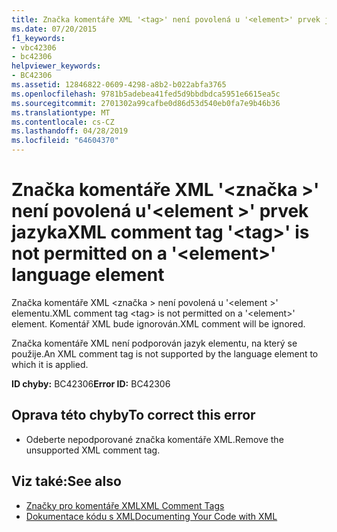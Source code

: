 ```yaml
---
title: Značka komentáře XML '<tag>' není povolená u '<element>' prvek jazyka
ms.date: 07/20/2015
f1_keywords:
- vbc42306
- bc42306
helpviewer_keywords:
- BC42306
ms.assetid: 12846822-0609-4298-a8b2-b022abfa3765
ms.openlocfilehash: 9781b5adebea41fed5d9bbdbdca5951e6615ea5c
ms.sourcegitcommit: 2701302a99cafbe0d86d53d540eb0fa7e9b46b36
ms.translationtype: MT
ms.contentlocale: cs-CZ
ms.lasthandoff: 04/28/2019
ms.locfileid: "64604370"
---
```

# <a name="xml-comment-tag-tag-is-not-permitted-on-a-element-language-element"></a><span data-ttu-id="8ce0f-102">Značka komentáře XML '\<značka >' není povolená u'\<element >' prvek jazyka</span><span class="sxs-lookup"><span data-stu-id="8ce0f-102">XML comment tag '\<tag>' is not permitted on a '\<element>' language element</span></span>
<span data-ttu-id="8ce0f-103">Značka komentáře XML \<značka > není povolená u '\<element >' elementu.</span><span class="sxs-lookup"><span data-stu-id="8ce0f-103">XML comment tag \<tag> is not permitted on a '\<element>' element.</span></span> <span data-ttu-id="8ce0f-104">Komentář XML bude ignorován.</span><span class="sxs-lookup"><span data-stu-id="8ce0f-104">XML comment will be ignored.</span></span>  
  
 <span data-ttu-id="8ce0f-105">Značka komentáře XML není podporován jazyk elementu, na který se použije.</span><span class="sxs-lookup"><span data-stu-id="8ce0f-105">An XML comment tag is not supported by the language element to which it is applied.</span></span>  
  
 <span data-ttu-id="8ce0f-106">**ID chyby:** BC42306</span><span class="sxs-lookup"><span data-stu-id="8ce0f-106">**Error ID:** BC42306</span></span>  
  
## <a name="to-correct-this-error"></a><span data-ttu-id="8ce0f-107">Oprava této chyby</span><span class="sxs-lookup"><span data-stu-id="8ce0f-107">To correct this error</span></span>  
  
- <span data-ttu-id="8ce0f-108">Odeberte nepodporované značka komentáře XML.</span><span class="sxs-lookup"><span data-stu-id="8ce0f-108">Remove the unsupported XML comment tag.</span></span>  
  
## <a name="see-also"></a><span data-ttu-id="8ce0f-109">Viz také:</span><span class="sxs-lookup"><span data-stu-id="8ce0f-109">See also</span></span>

- [<span data-ttu-id="8ce0f-110">Značky pro komentáře XML</span><span class="sxs-lookup"><span data-stu-id="8ce0f-110">XML Comment Tags</span></span>](../../visual-basic/language-reference/xmldoc/index.md)
- [<span data-ttu-id="8ce0f-111">Dokumentace kódu s XML</span><span class="sxs-lookup"><span data-stu-id="8ce0f-111">Documenting Your Code with XML</span></span>](../../visual-basic/programming-guide/program-structure/documenting-your-code-with-xml.md)
